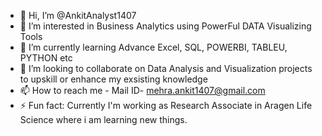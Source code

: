 - 👋 Hi, I’m @AnkitAnalyst1407
- 👀 I’m interested in Business Analytics using PowerFul DATA Visualizing Tools
- 🌱 I’m currently learning Advance Excel, SQL, POWERBI, TABLEU, PYTHON etc
- 💞️ I’m looking to collaborate on Data Analysis and Visualization projects to upskill or enhance my exsisting knowledge
- 📫 How to reach me - Mail ID- mehra.ankit1407@gmail.com
- ⚡ Fun fact: Currently I'm working as Research Associate in Aragen Life Science where i am learning new things.

<!---
AnkitAnalyst1407/AnkitAnalyst1407 is a ✨ special ✨ repository because its `README.md` (this file) appears on your GitHub profile.
You can click the Preview link to take a look at your changes.
--->
